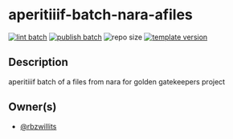 # aperitiiif-batch-nara-afiles

[![lint batch](https://github.com/nyu-dss/aperitiiif-batch-nara-afiles/actions/workflows/lint-batch.yml/badge.svg)](https://github.com/nyu-dss/aperitiiif-batch-nara-afiles/actions/workflows/lint-batch.yml) [![publish batch](https://github.com/nyu-dss/aperitiiif-batch-nara-afiles/actions/workflows/publish-batch.yml/badge.svg)](https://github.com/nyu-dss/aperitiiif-batch-nara-afiles/actions/workflows/publish-batch.yml) ![repo size](https://img.shields.io/github/repo-size/nyu-dss/aperitiiif-batch-nara-afiles)
[![template version](https://img.shields.io/badge/template%20version-v0.1.0-9cf)](.template-version)

## Description

aperitiiif batch of a files from nara for golden gatekeepers project

## Owner(s)
- [@rbzwillits](https://github.com/rbzwillits)
